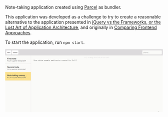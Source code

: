 Note-taking application created using [Parcel](https://parceljs.org/) as
bundler.

This application was developed as a challenge to try to create a reasonable
alternative to the application presented in [jQuery vs the Frameworks, or the Lost Art of Application Architecture](https://medium.com/dubanerjee/jquery-vs-the-frameworks-or-the-lost-art-of-application-architecture-49251cc13290),
and originally in [Comparing Frontend Approaches](https://medium.com/actualize-network/comparing-frontend-frameworks-part-1-introduction-6cf3d49e42cf).

To start the application, run `npm start`.

![Screenshot](./screenshot.png)
